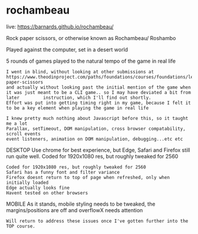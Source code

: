 # rochambeau

live: https://barnards.github.io/rochambeau/

Rock paper scissors, or otherwise known as Rochambeau/ Roshambo

Played against the computer, set in a desert world

5 rounds of games played to the natural tempo of the game in real life

    I went in blind, without looking at other submissions at
    https://www.theodinproject.com/paths/foundations/courses/foundations/lessons/rock-paper-scissors
    and actually without looking past the initial mention of the game when it was just meant to be a CLI game.. so I may have deviated a bit from later         instruction, which I'll find out shortly.
    Effort was put into getting timing right in my game, because I felt it to be a key element when playing the game in real life

    I knew pretty much nothing about Javascript before this, so it taught me a lot
    Parallax, setTimeout, DOM manipulation, cross browser compatability, scroll events
    event listeners, animation on DOM manipulation, debugging...etc etc


DESKTOP
Use chrome for best experience, but Edge, Safari and Firefox still run quite well. 
Coded for 1920x1080 res, but roughly tweaked for 2560
    
    Coded for 1920x1080 res, but roughly tweaked for 2560
    Safari has a funny font and filter variance
    Firefox doesnt return to top of page when refreshed, only when initially loaded
    Edge actually looks fine
    Havent tested on other browsers


MOBILE
As it stands, mobile styling needs to be tweaked, the margins/positions are off and overflowX needs attention
    
    Will return to address these issues once I've gotten further into the TOP course.
    
   

